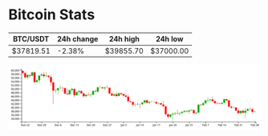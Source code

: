 # Bitcoin Stats

BTC/USDT|24h change|24h high|24h low|
|---|---|---|---|
|$37819.51|-2.38%|$39855.70|$37000.00|

<img src="./chart.svg">
